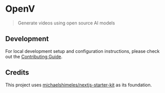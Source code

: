 # OpenV

> Generate videos using open source AI models

## Development

For local development setup and configuration instructions, please check out the [Contributing Guide](.github/CONTRIBUTING.md).

## Credits

This project uses [michaelshimeles/nextjs-starter-kit](https://github.com/michaelshimeles/nextjs-starter-kit) as its foundation.
